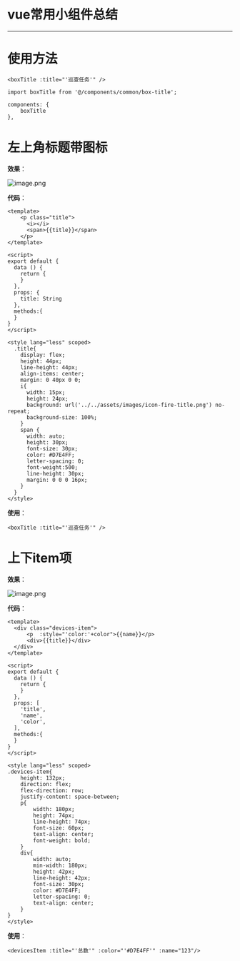 #  vue常用小组件总结

---

# 使用方法


```
<boxTitle :title="'巡查任务'" />

import boxTitle from '@/components/common/box-title';

components: {
    boxTitle
},
```

# 左上角标题带图标

**效果**：

![image.png](https://wx4.sinaimg.cn/mw690/0069qZtTgy1gho4ebwcexj30si0c4gnj.jpg)

**代码**：

```
<template>
    <p class="title">
      <i></i>
      <span>{{title}}</span>
    </p>
</template>

<script>
export default {
  data () {
    return {
    }
  },
  props: {
    title: String
  },
  methods:{
  }
}
</script>

<style lang="less" scoped>
  .title{
    display: flex;
    height: 44px;
    line-height: 44px;
    align-items: center;
    margin: 0 40px 0 0;
    i{
      width: 15px;
      height: 24px;
      background: url('../../assets/images/icon-fire-title.png') no-repeat;
      background-size: 100%;
    }
    span {
      width: auto;
      height: 30px;
      font-size: 30px;
      color: #D7E4FF;
      letter-spacing: 0;
      font-weight:500;
      line-height: 30px;
      margin: 0 0 0 16px;
    }
  }
</style>
```

**使用**：

```
<boxTitle :title="'巡查任务'" />
```

# 上下item项

**效果**：

![image.png](https://wx4.sinaimg.cn/mw690/0069qZtTgy1gho4eu83qgj307606rmx5.jpg)

**代码**：

```
<template>
  <div class="devices-item">
      <p  :style="'color:'+color">{{name}}</p>
      <div>{{title}}</div>
  </div>
</template>

<script>
export default {
  data () {
    return {
    }
  },
  props: [
    'title',
    'name',
    'color',
  ],
  methods:{
  }
}
</script>

<style lang="less" scoped>
.devices-item{
    height: 132px;
    direction: flex;
    flex-direction: row;
    justify-content: space-between;
    p{
        width: 180px;
        height: 74px;
        line-height: 74px;
        font-size: 60px;
        text-align: center;
        font-weight: bold;
    }
    div{
        width: auto;
        min-width: 180px;
        height: 42px;
        line-height: 42px;
        font-size: 30px;
        color: #D7E4FF;
        letter-spacing: 0;
        text-align: center;
    }
}
</style>
```

**使用**：

```
<devicesItem :title="'总数'" :color="'#D7E4FF'" :name="123"/>
```